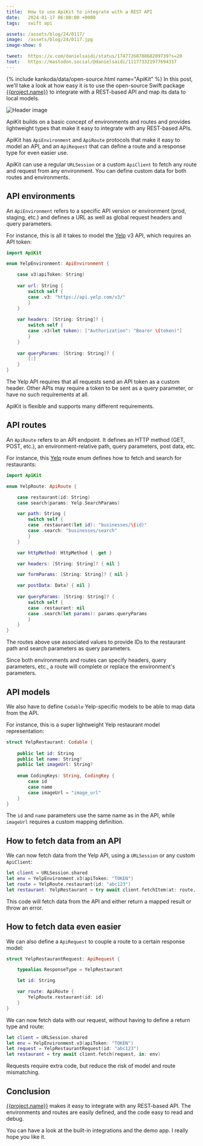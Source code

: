 ```yaml
---
title:  How to use ApiKit to integrate with a REST API
date:   2024-01-17 06:00:00 +0000
tags:   swift api

assets: /assets/blog/24/0117/
image:  /assets/blog/24/0117.jpg
image-show: 0

tweet:  https://x.com/danielsaidi/status/1747726878868209739?s=20
toot:   https://mastodon.social/@danielsaidi/111773321977694317
---
```


{% include kankoda/data/open-source.html name="ApiKit" %}
In this post, we'll take a look at how easy it is to use the open-source Swift package [{{project.name}}]({{project.url}}) to integrate with a REST-based API and map its data to local models.

![Header image]({{project.header}})

ApiKit builds on a basic concept of environments and routes and provides lightweight types that make it easy to integrate with any REST-based APIs.

ApiKit has ``ApiEnvironment`` and ``ApiRoute`` protocols that make it easy to model an API, and an ``ApiRequest`` that can define a route and a response type for even easier use.

ApiKit can use a regular `URLSession` or a custom ``ApiClient`` to fetch any route and request from any environment. You can define custom data for both routes and environments. 


## API environments

An ``ApiEnvironment`` refers to a specific API version or environment (prod, staging, etc.) and defines a URL as well as global request headers and query parameters.

For instance, this is all it takes to model the [Yelp](https://yelp.com) v3 API, which requires an API token:

```swift
import ApiKit

enum YelpEnvironment: ApiEnvironment {

    case v3(apiToken: String)
    
    var url: String {
        switch self {
        case .v3: "https://api.yelp.com/v3/"
        }
    }
 
    var headers: [String: String]? {
        switch self {
        case .v3(let token): ["Authorization": "Bearer \(token)"]
        }
    }
    
    var queryParams: [String: String]? {
        [:]
    }
}
```

The Yelp API requires that all requests send an API token as a custom header. Other APIs may require a token to be sent as a query parameter, or have no such requirements at all. 

ApiKit is flexible and supports many different requirements.


## API routes

An ``ApiRoute`` refers to an API endpoint. It defines an HTTP method (GET, POST, etc.), an environment-relative path, query parameters, post data, etc.

For instance, this [Yelp](https://yelp.com) route enum defines how to fetch and search for restaurants:

```swift
import ApiKit

enum YelpRoute: ApiRoute {

    case restaurant(id: String)
    case search(params: Yelp.SearchParams)

    var path: String {
        switch self {
        case .restaurant(let id): "businesses/\(id)"
        case .search: "businesses/search"
        }
    }

    var httpMethod: HttpMethod { .get }

    var headers: [String: String]? { nil }

    var formParams: [String: String]? { nil }

    var postData: Data? { nil }
    
    var queryParams: [String: String]? {
        switch self {
        case .restaurant: nil
        case .search(let params): params.queryParams
        }
    }
}
```

The routes above use associated values to provide IDs to the restaurant path and search parameters as query parameters. 

Since both environments and routes can specify headers, query parameters, etc., a route will complete or replace the environment's parameters.


## API models

We also have to define `Codable` Yelp-specific models to be able to map data from the API. 

For instance, this is a super lightweight Yelp restaurant model representation:

```swift
struct YelpRestaurant: Codable {
    
    public let id: String
    public let name: String?
    public let imageUrl: String?
    
    enum CodingKeys: String, CodingKey {
        case id
        case name
        case imageUrl = "image_url"
    }
}
```

The `id` and `name` parameters use the same name as in the API, while `imageUrl` requires a custom mapping definition.


## How to fetch data from an API

We can now fetch data from the Yelp API, using a `URLSession` or any custom ``ApiClient``:

```swift
let client = URLSession.shared
let env = YelpEnvironment.v3(apiToken: "TOKEN") 
let route = YelpRoute.restaurant(id: "abc123") 
let restaurant: YelpRestaurant = try await client.fetchItem(at: route, in: env)
```

This code will fetch data from the API and either return a mapped result or throw an error.


## How to fetch data even easier

We can also define a ``ApiRequest`` to couple a route to a certain response model:

```swift
struct YelpRestaurantRequest: ApiRequest {

    typealias ResponseType = YelpRestaurant

    let id: String

    var route: ApiRoute { 
        YelpRoute.restaurant(id: id)
    }
}
```

We can now fetch data with our request, without having to define a return type and route:

```swift
let client = URLSession.shared
let env = YelpEnvironment.v3(apiToken: "TOKEN") 
let request = YelpRestaurantRequest(id: "abc123") 
let restaurant = try await client.fetch(request, in: env)
```

Requests require extra code, but reduce the risk of model and route mismatching.


## Conclusion

[{{project.name}}]({{project.url}}) makes it easy to integrate with any REST-based API. The environments and routes are easily defined, and the code easy to read and debug.

You can have a look at the built-in integrations and the demo app. I really hope you like it.

